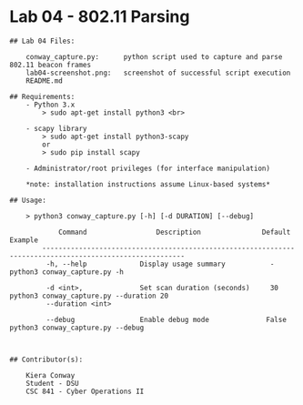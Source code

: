 # Lab 04  - 802.11 Parsing

	
 	## Lab 04 Files:

		conway_capture.py:		python script used to capture and parse 802.11 beacon frames
		lab04-screenshot.png:	screenshot of successful script execution
		README.md

	## Requirements:
		- Python 3.x
			> sudo apt-get install python3 <br>
			
		- scapy library 
			> sudo apt-get install python3-scapy
			or
			> sudo pip install scapy
			
		- Administrator/root privileges (for interface manipulation)
		
		*note: installation instructions assume Linux-based systems*
	
	## Usage:
		
		> python3 conway_capture.py [-h] [-d DURATION] [--debug]

				Command					Description				  Default		      Example
			---------------------------------------------------------------------------------------------------------
			 -h, --help				Display usage summary			-		python3 conway_capture.py -h
			
			 -d <int>,				Set scan duration (seconds)		30		python3 conway_capture.py --duration 20
			 --duration <int>
			
			 --debug				Enable debug mode			   False	python3 conway_capture.py --debug

	
	
	## Contributor(s):
		
		Kiera Conway
		Student - DSU
		CSC 841 - Cyber Operations II